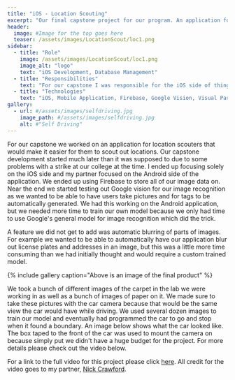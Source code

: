 ```yaml
---
title: "iOS - Location Scouting"
excerpt: "Our final capstone project for our program. An application for both iOS and Android."
header:
  image: #Image for the top goes here
  teaser: /assets/images/LocationScout/loc1.png
sidebar:
  - title: "Role"
    image: /assets/images/LocationScout/loc1.png
    image_alt: "logo"
    text: "iOS Development, Database Management"
  - title: "Responsibilities"
    text: "For our capstone I was responsible for the iOS side of things. I also worked on Firebase which we used to store our data on. We also had to update UML models as we worked through the capstone and document our work the a project plan."
  - title: "Technologies"
    text: "iOS, Mobile Application, Firebase, Google Vision, Visual Paradigm"
gallery:
  - url: #/assets/images/selfdriving.jpg
    image_path: #/assets/images/selfdriving.jpg
    alt: #"Self Driving"
---
```


For our capstone we worked on an application for location scouters that would make it easier for them to scout out locations. Our capstone development started much later than it was supposed to due to some problems with a strike at our college at the time. I ended up focusing solely on the iOS side and my partner focused on the Android side of the application. We ended up using Firebase to store all of our image data on. Near the end we started testing out Google vision for our image recognition as we wanted to be able to have users take pictures and for tags to be automatically generated. We had this working on the Android application, but we needed more time to train our own model because we only had time to use Google's general model for image recognition which did the trick.

A feature we did not get to add was automatic blurring of parts of images. For example we wanted to be able to automatically have our application blur out license plates and addresses in an image, but this was a little more time consuming than we had initially thought and would require a custom trained model.

{% include gallery caption="Above is an image of the final product" %}

We took a bunch of different images of the carpet in the lab we were working in as well as a bunch of images of paper on it. We made sure to take these pictures with the car camera because that would be the same view the car would have while driving. We used several dozen images to train our model and eventually had programmed the car to go and stop when it found a boundary. An image below shows what the car looked like. The box taped to the front of the car was used to mount the camera on because simply put we didn't have a huge budget for the project. For more details please check out the video below.

For a link to the full video for this project please click [here](https://www.youtube.com/watch?v=KHnYkcCm28w). All credit for the video goes to my partner, [Nick Crawford](https://www.linkedin.com/in/nickdcrawford/).
